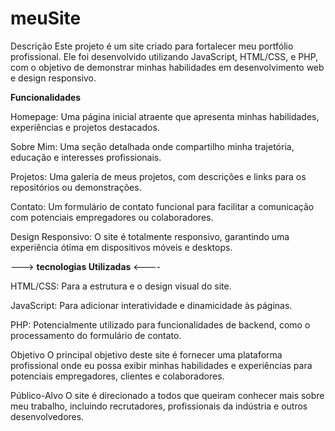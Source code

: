 # meuSite

Descrição
Este projeto é um site criado para fortalecer meu portfólio profissional. Ele foi desenvolvido utilizando JavaScript, HTML/CSS, e PHP, com o objetivo de demonstrar minhas habilidades em desenvolvimento web e design responsivo.

**Funcionalidades**

Homepage:
Uma página inicial atraente que apresenta minhas habilidades, experiências e projetos destacados.

Sobre Mim: 
Uma seção detalhada onde compartilho minha trajetória, educação e interesses profissionais.

Projetos:
Uma galeria de meus projetos, com descrições e links para os repositórios ou demonstrações.

Contato:
Um formulário de contato funcional para facilitar a comunicação com potenciais empregadores ou colaboradores.

Design Responsivo: 
O site é totalmente responsivo, garantindo uma experiência ótima em dispositivos móveis e desktops.


---> **tecnologias Utilizadas** <----

HTML/CSS:
Para a estrutura e o design visual do site.

JavaScript: 
Para adicionar interatividade e dinamicidade às páginas.

PHP:
Potencialmente utilizado para funcionalidades de backend, como o processamento do formulário de contato.


Objetivo
O principal objetivo deste site é fornecer uma plataforma profissional onde eu possa exibir minhas habilidades e experiências para potenciais empregadores, clientes e colaboradores.

Público-Alvo
O site é direcionado a todos que queiram conhecer mais sobre meu trabalho, incluindo recrutadores, profissionais da indústria e outros desenvolvedores.
